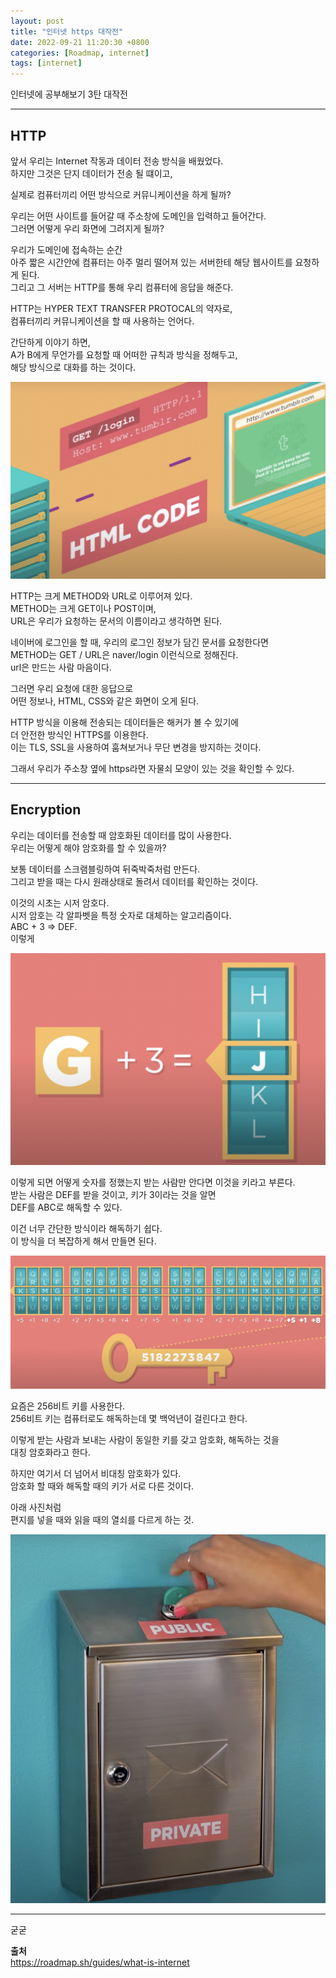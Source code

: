 ```yaml
---
layout: post
title: "인터넷 https 대작전"
date: 2022-09-21 11:20:30 +0800
categories: [Roadmap, internet]
tags: [internet]
---
```


인터넷에 공부해보기 3탄 대작전

---  

## **HTTP**  

앞서 우리는 Internet 작동과 데이터 전송 방식을 배웠었다.  
하지만 그것은 단지 데이터가 전송 될 떄이고,  

실제로 컴퓨터끼리 어떤 방식으로 커뮤니케이션을 하게 될까?  

우리는 어떤 사이트를 들어갈 때 주소창에 도메인을 입력하고 들어간다.  
그러면 어떻게 우리 화면에 그려지게 될까?  

우리가 도메인에 접속하는 순간  
아주 짧은 시간안에 컴퓨터는 아주 멀리 떨어져 있는 서버한테 해당 웹사이트를 요청하게 된다.  
그리고 그 서버는 HTTP를 통해 우리 컴퓨터에 응답을 해준다.  

HTTP는 HYPER TEXT TRANSFER PROTOCAL의 약자로,  
컴퓨터끼리 커뮤니케이션을 할 때 사용하는 언어다.  

간단하게 이야기 하면,  
A가 B에게 무언가를 요청할 때 어떠한 규칙과 방식을 정해두고,  
해당 방식으로 대화를 하는 것이다.  

![image](/assets/img/sample/internet3-1.png)  

HTTP는 크게 METHOD와 URL로 이루어져 있다.  
METHOD는 크게 GET이나 POST이며,  
URL은 우리가 요청하는 문서의 이름이라고 생각하면 된다.   

네이버에 로그인을 할 때, 우리의 로그인 정보가 담긴 문서를 요청한다면  
METHOD는 GET / URL은 naver/login 이런식으로 정해진다.  
url은 만드는 사람 마음이다.  

그러면 우리 요청에 대한 응답으로  
어떤 정보나, HTML, CSS와 같은 화면이 오게 된다.  

HTTP 방식을 이용해 전송되는 데이터들은 해커가 볼 수 있기에  
더 안전한 방식인 HTTPS를 이용한다.  
이는 TLS, SSL을 사용하여 훔쳐보거나 무단 변경을 방지하는 것이다.  

그래서 우리가 주소창 옆에 https라면 자물쇠 모양이 있는 것을 확인할 수 있다.  

---  

## **Encryption**  

우리는 데이터를 전송할 때 암호화된 데이터를 많이 사용한다.  
우리는 어떻게 해야 암호화를 할 수 있을까?  

보통 데이터를 스크램블링하여 뒤죽박죽처럼 만든다.  
그리고 받을 때는 다시 원래상태로 돌려서 데이터를 확인하는 것이다.  

이것의 시초는 시저 암호다.  
시저 암호는 각 알파벳을 특정 숫자로 대체하는 알고리즘이다.  
ABC + 3 => DEF.  
이렇게

![image](/assets/img/sample/internet3-2.png)  

이렇게 되면 어떻게 숫자를 정했는지 받는 사람만 안다면 이것을 키라고 부른다.  
받는 사람은 DEF를 받을 것이고, 키가 3이라는 것을 알면  
DEF를 ABC로 해독할 수 있다.  

이건 너무 간단한 방식이라 해독하기 쉽다.  
이 방식을 더 복잡하게 해서 만들면 된다.  

![image](/assets/img/sample/internet3-3.png)  


요즘은 256비트 키를 사용한다.  
256비트 키는 컴퓨터로도 해독하는데 몇 백억년이 걸린다고 한다.  

이렇게 받는 사람과 보내는 사람이 동일한 키를 갖고 암호화, 해독하는 것을  
대칭 암호화라고 한다.  

하지만 여기서 더 넘어서 비대칭 암호화가 있다.  
암호화 할 때와 해독할 때의 키가 서로 다른 것이다.  

아래 사진처럼  
편지를 넣을 때와 읽을 때의 열쇠를 다르게 하는 것.  

![image](/assets/img/sample/internet3-4.png)  

---  

굳굳



**출처**  
https://roadmap.sh/guides/what-is-internet





